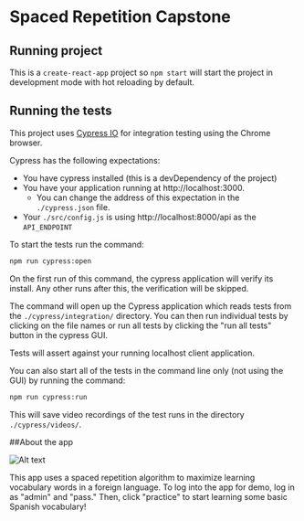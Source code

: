 # Spaced Repetition Capstone

## Running project

This is a `create-react-app` project so `npm start` will start the project in development mode with hot reloading by default.

## Running the tests

This project uses [Cypress IO](https://docs.cypress.io) for integration testing using the Chrome browser.

Cypress has the following expectations:

- You have cypress installed (this is a devDependency of the project)
- You have your application running at http://localhost:3000.
  - You can change the address of this expectation in the `./cypress.json` file.
- Your `./src/config.js` is using http://localhost:8000/api as the `API_ENDPOINT`

To start the tests run the command:

```bash
npm run cypress:open
```

On the first run of this command, the cypress application will verify its install. Any other runs after this, the verification will be skipped.

The command will open up the Cypress application which reads tests from the `./cypress/integration/` directory. You can then run individual tests by clicking on the file names or run all tests by clicking the "run all tests" button in the cypress GUI.

Tests will assert against your running localhost client application.

You can also start all of the tests in the command line only (not using the GUI) by running the command:

```bash
npm run cypress:run
```

This will save video recordings of the test runs in the directory `./cypress/videos/`.

##About the app

![Alt text](https://raw.githubusercontent.com/tarajeanne/image_repo/master/Screen%20Shot%202019-09-13%20at%201.49.30%20PM.png "Aprende Capstone")

This app uses a spaced repetition algorithm to maximize learning vocabulary words in a foreign language. To log into the app for demo, log in as "admin" and "pass." Then, click "practice" to start learning some basic Spanish vocabulary!
